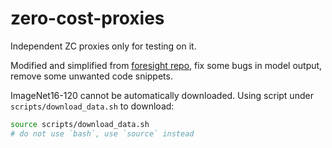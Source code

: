 <!--
 * @Author: ViolinSolo
 * @Date: 2023-03-26 10:11:01
 * @LastEditTime: 2023-04-11 12:51:36
 * @LastEditors: ViolinSolo
 * @Description: Readme
 * @FilePath: /zero-cost-proxies/README.md
-->
# zero-cost-proxies
Independent ZC proxies only for testing on it. 

Modified and simplified from [foresight repo](https://github.com/SamsungLabs/zero-cost-nas), fix some bugs in model output, remove some unwanted code snippets.


ImageNet16-120 cannot be automatically downloaded. Using script under `scripts/download_data.sh` to download:
```bash
source scripts/download_data.sh
# do not use `bash`, use `source` instead
```